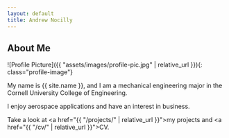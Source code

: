 ```yaml
---
layout: default
title: Andrew Nocilly
---
```


## About Me


![Profile Picture]({{ "assets/images/profile-pic.jpg" | relative_url }}){: class="profile-image"}

 
My name is {{ site.name }}, and I am a mechanical engineering major in the Cornell University College of Engineering.

I enjoy aerospace applications and have an interest in business.

Take a look at <a href="{{ "/projects/" | relative_url }}">my projects</a> and <a href="{{ "/cv/" | relative_url }}">CV</a>.
